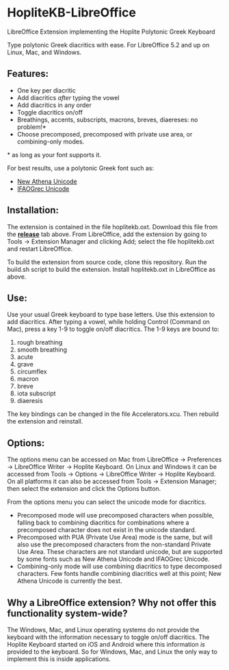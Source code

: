 # HopliteKB-LibreOffice
LibreOffice Extension implementing the Hoplite Polytonic Greek Keyboard

Type polytonic Greek diacritics with ease.  For LibreOffice 5.2 and up on Linux, Mac, and Windows.

## Features:
* One key per diacritic
* Add diacritics _after_ typing the vowel
* Add diacritics in any order
* Toggle diacritics on/off
* Breathings, accents, subscripts, macrons, breves, diaereses: no problem!\*
* Choose precomposed, precomposed with private use area, or combining-only modes.

\* as long as your font supports it.

For best results, use a polytonic Greek font such as: 
* [New Athena Unicode](https://apagreekkeys.org/NAUdownload.html)
* [IFAOGrec Unicode](http://www.ifao.egnet.net/publications/publier/outils-ed/polices/#grec)

## Installation:
The extension is contained in the file hoplitekb.oxt.  Download this file from the [**release**](https://github.com/jeremymarch/HopliteKB-LibreOffice/releases) tab above.  From LibreOffice, add the extension by going to Tools -> Extension Manager and clicking Add; select the file hoplitekb.oxt and restart LibreOffice.

To build the extension from source code, clone this repository.  Run the build.sh script to build the extension.  Install hoplitekb.oxt in LibreOffice as above.

## Use:
Use your usual Greek keyboard to type base letters.  Use this extension to add diacritics.  After typing a vowel, while holding Control (Command on Mac), press a key 1-9 to toggle on/off diacritics.  The 1-9 keys are bound to: 
1. rough breathing 
2. smooth breathing
3. acute
4. grave
5. circumflex
6. macron
7. breve
8. iota subscript
9. diaeresis

The key bindings can be changed in the file Accelerators.xcu.  Then rebuild the extension and reinstall.

## Options:
The options menu can be accessed on Mac from LibreOffice -> Preferences -> LibreOffice Writer -> Hoplite Keyboard.  On Linux and Windows it can be accessed from Tools -> Options -> LibreOffice Writer -> Hoplite Keyboard.  On all platforms it can also be accessed from Tools -> Extension Manager; then select the extension and click the Options button.  

From the options menu you can select the unicode mode for diacritics.  
* Precomposed mode will use precomposed characters when possible, falling back to combining diacritics for combinations where a precomposed character does not exist in the unicode standard.  
* Precomposed with PUA (Private Use Area) mode is the same, but will also use the precomposed characters from the non-standard Private Use Area.  These characters are not standard unicode, but are supported by some fonts such as New Athena Unicode and IFAOGrec Unicode.  
* Combining-only mode will use combining diacritics to type decomposed characters.  Few fonts handle combining diacritics well at this point; New Athena Unicode is currently the best.  

## Why a LibreOffice extension?  Why not offer this functionality system-wide?
The Windows, Mac, and Linux operating systems do not provide the keyboard with the information necessary to toggle on/off diacritics.  The Hoplite Keyboard started on iOS and Android where this information *is* provided to the keyboard.  So for Windows, Mac, and Linux the only way to implement this is inside applications.
